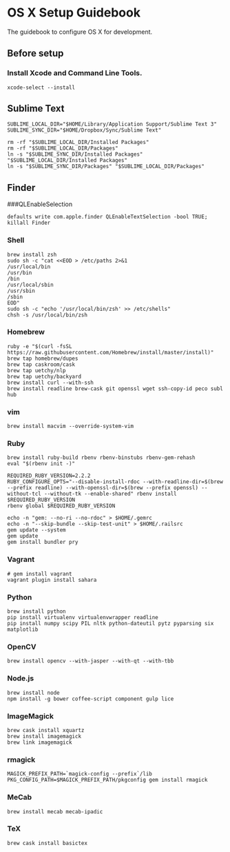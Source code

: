 # OS X Setup Guidebook

The guidebook to configure OS X for development.

## Before setup

### Install Xcode and Command Line Tools.

```console
xcode-select --install
```

## Sublime Text

```console
SUBLIME_LOCAL_DIR="$HOME/Library/Application Support/Sublime Text 3"
SUBLIME_SYNC_DIR="$HOME/Dropbox/Sync/Sublime Text"

rm -rf "$SUBLIME_LOCAL_DIR/Installed Packages"
rm -rf "$SUBLIME_LOCAL_DIR/Packages"
ln -s "$SUBLIME_SYNC_DIR/Installed Packages" "$SUBLIME_LOCAL_DIR/Installed Packages"
ln -s "$SUBLIME_SYNC_DIR/Packages" "$SUBLIME_LOCAL_DIR/Packages"
```

## Finder

###QLEnableSelection

```console
defaults write com.apple.finder QLEnableTextSelection -bool TRUE; killall Finder
```

### Shell

```console
brew install zsh
sudo sh -c "cat <<EOD > /etc/paths 2>&1
/usr/local/bin
/usr/bin
/bin
/usr/local/sbin
/usr/sbin
/sbin
EOD"
sudo sh -c "echo '/usr/local/bin/zsh' >> /etc/shells"
chsh -s /usr/local/bin/zsh
```

### Homebrew

```console
ruby -e "$(curl -fsSL https://raw.githubusercontent.com/Homebrew/install/master/install)"
brew tap homebrew/dupes
brew tap caskroom/cask
brew tap uetchy/nlp
brew tap uetchy/backyard
brew install curl --with-ssh
brew install readline brew-cask git openssl wget ssh-copy-id peco subl hub
```

### vim

```console
brew install macvim --override-system-vim
```

### Ruby

```console
brew install ruby-build rbenv rbenv-binstubs rbenv-gem-rehash
eval "$(rbenv init -)"

REQUIRED_RUBY_VERSION=2.2.2
RUBY_CONFIGURE_OPTS="--disable-install-rdoc --with-readline-dir=$(brew --prefix readline) --with-openssl-dir=$(brew --prefix openssl) --without-tcl --without-tk --enable-shared" rbenv install $REQUIRED_RUBY_VERSION
rbenv global $REQUIRED_RUBY_VERSION

echo -n "gem: --no-ri --no-rdoc" > $HOME/.gemrc
echo -n "--skip-bundle --skip-test-unit" > $HOME/.railsrc
gem update --system
gem update
gem install bundler pry
```

### Vagrant

```console
# gem install vagrant
vagrant plugin install sahara
```

### Python

```console
brew install python
pip install virtualenv virtualenvwrapper readline
pip install numpy scipy PIL nltk python-dateutil pytz pyparsing six matplotlib
```

### OpenCV

```console
brew install opencv --with-jasper --with-qt --with-tbb
```

### Node.js

```console
brew install node
npm install -g bower coffee-script component gulp lice
```

### ImageMagick

```console
brew cask install xquartz
brew install imagemagick
brew link imagemagick
```

### rmagick

```console
MAGICK_PREFIX_PATH=`magick-config --prefix`/lib
PKG_CONFIG_PATH=$MAGICK_PREFIX_PATH/pkgconfig gem install rmagick
```

### MeCab

```console
brew install mecab mecab-ipadic
```

### TeX ###
```console
brew cask install basictex
```
